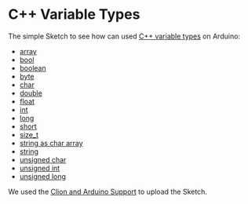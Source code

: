 # C++ Variable Types

The simple Sketch to see how can used [C++ variable types](https://www.arduino.cc/reference/en/#variables) on Arduino: 


* [array](https://github.com/robsonoduarte/learn-arduino/blob/8f1b9be30783e76759f0c22642e39b7f33d2f59b/arduino-courses/arduino-brazilian-course/cpp-variable-types/cpp_variable_types.ino#L4)
* [bool](https://github.com/robsonoduarte/learn-arduino/blob/8f1b9be30783e76759f0c22642e39b7f33d2f59b/arduino-courses/arduino-brazilian-course/cpp-variable-types/cpp_variable_types.ino#L7)
* [boolean](https://github.com/robsonoduarte/learn-arduino/blob/8f1b9be30783e76759f0c22642e39b7f33d2f59b/arduino-courses/arduino-brazilian-course/cpp-variable-types/cpp_variable_types.ino#L10)
* [byte](https://github.com/robsonoduarte/learn-arduino/blob/8f1b9be30783e76759f0c22642e39b7f33d2f59b/arduino-courses/arduino-brazilian-course/cpp-variable-types/cpp_variable_types.ino#L13)
* [char](https://github.com/robsonoduarte/learn-arduino/blob/8f1b9be30783e76759f0c22642e39b7f33d2f59b/arduino-courses/arduino-brazilian-course/cpp-variable-types/cpp_variable_types.ino#L16)
* [double](https://github.com/robsonoduarte/learn-arduino/blob/8f1b9be30783e76759f0c22642e39b7f33d2f59b/arduino-courses/arduino-brazilian-course/cpp-variable-types/cpp_variable_types.ino#L19)
* [float](https://github.com/robsonoduarte/learn-arduino/blob/8f1b9be30783e76759f0c22642e39b7f33d2f59b/arduino-courses/arduino-brazilian-course/cpp-variable-types/cpp_variable_types.ino#L22)
* [int](https://github.com/robsonoduarte/learn-arduino/blob/8f1b9be30783e76759f0c22642e39b7f33d2f59b/arduino-courses/arduino-brazilian-course/cpp-variable-types/cpp_variable_types.ino#L25)
* [long](https://github.com/robsonoduarte/learn-arduino/blob/8f1b9be30783e76759f0c22642e39b7f33d2f59b/arduino-courses/arduino-brazilian-course/cpp-variable-types/cpp_variable_types.ino#L28)
* [short](https://github.com/robsonoduarte/learn-arduino/blob/8f1b9be30783e76759f0c22642e39b7f33d2f59b/arduino-courses/arduino-brazilian-course/cpp-variable-types/cpp_variable_types.ino#L31)
* [size_t](https://github.com/robsonoduarte/learn-arduino/blob/8f1b9be30783e76759f0c22642e39b7f33d2f59b/arduino-courses/arduino-brazilian-course/cpp-variable-types/cpp_variable_types.ino#L34)
* [string as char array](https://github.com/robsonoduarte/learn-arduino/blob/8f1b9be30783e76759f0c22642e39b7f33d2f59b/arduino-courses/arduino-brazilian-course/cpp-variable-types/cpp_variable_types.ino#L37)
* [string](https://github.com/robsonoduarte/learn-arduino/blob/8f1b9be30783e76759f0c22642e39b7f33d2f59b/arduino-courses/arduino-brazilian-course/cpp-variable-types/cpp_variable_types.ino#L40)
* [unsigned char](https://github.com/robsonoduarte/learn-arduino/blob/8f1b9be30783e76759f0c22642e39b7f33d2f59b/arduino-courses/arduino-brazilian-course/cpp-variable-types/cpp_variable_types.ino#L43)
* [unsigned int](https://github.com/robsonoduarte/learn-arduino/blob/8f1b9be30783e76759f0c22642e39b7f33d2f59b/arduino-courses/arduino-brazilian-course/cpp-variable-types/cpp_variable_types.ino#L46)
* [unsigned long](https://github.com/robsonoduarte/learn-arduino/blob/8f1b9be30783e76759f0c22642e39b7f33d2f59b/arduino-courses/arduino-brazilian-course/cpp-variable-types/cpp_variable_types.ino#L49)

We used the [Clion and Arduino Support](https://github.com/robsonoduarte/learn-arduino/tree/master/clion-arduino/example) to upload the Sketch.
